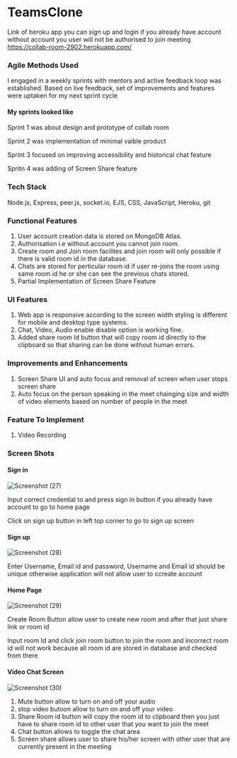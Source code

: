 # TeamsClone

Link of heroku app you can sign up and login if you already have account without account you user will not be authorised to join meeting 
https://collab-room-2902.herokuapp.com/

### Agile Methods Used

I engaged in a weekly sprints with mentors and active feedback loop was established. Based on live feedback, set of improvements and features were uptaken for my next sprint cycle
#### My sprints looked like

Sprint 1 was about design and prototype of collab room 

Sprint 2 was implementation of minimal vaible product 

Sprint 3 focused on improving accessibility and historical chat feature 

Spritn 4 was adding of Screen Share feature 

### Tech Stack
Node.js, Express, peer.js, socket.io, EJS, CSS, JavaScript, Heroku, git 

### Functional Features

1. User account creation data is stored on MongoDB Atlas.
2. Authorisation i.e without account you cannot join room.
3. Create room and Join room facilites and join room will only possible if there is valid room id in the database.
4. Chats are stored for perticular room id if user re-joins the room using same room id he or she can see the previous chats stored.
5. Partial Implementation of Screen Share Feature
 
### UI Features

1. Web app is responsive according to the screen width styling is different for mobile and desktop type systems.
2. Chat, Video, Audio enable disable option is working fine.
3. Added share room Id button that will copy room id directly to the clipboard so that sharing can be done without human errors.

### Improvements and Enhancements
1. Screen Share UI and auto focus and removal of screen when user stops screen share
2. Auto focus on the person speaking in the meet chainging size and width of video elements based on number of people in the meet

### Feature To Implement
1. Video Recording


### Screen Shots

#### Sign in
![Screenshot (27)](https://user-images.githubusercontent.com/55539066/125184217-8e19c980-e239-11eb-9308-3e88608a5ff2.png)

Input correct credential to and press sign in button if you already have account to go to home page

Click on sign up button in left top corner to go to sign up screen 

#### Sign up 
![Screenshot (28)](https://user-images.githubusercontent.com/55539066/125184236-ba354a80-e239-11eb-949f-486e9385ab12.png)

Enter Username, Email id and password, Username and Email id should be unique otherwise application will not allow user to ccreate account

#### Home Page
![Screenshot (29)](https://user-images.githubusercontent.com/55539066/125184310-2a43d080-e23a-11eb-8134-86b189d80fb1.png)

Create Room Button allow user to create new room and after that just share link or room id

Input room Id and click join room button to join the room and incorrect room id will not work because all room id are stored in database and checked from there

#### Video Chat Screen 
![Screenshot (30)](https://user-images.githubusercontent.com/55539066/125185714-f8d00280-e243-11eb-86a8-1f517f3ffff7.png)

1. Mute button allow to turn on and off your audio
2. stop video butoon allow to turn on and off your video 
3. Share Room id button will copy the room id to clipboard then you just have to share room id to other user that you want to join the meet 
4. Chat button allows to toggle the chat area
5. Screen share allows user to share his/her screen with other user that are currently present in the meeting